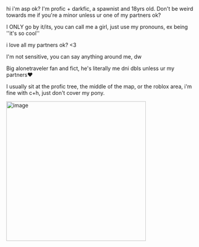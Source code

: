 hi i'm asp ok? I'm profic + darkfic, a spawnist and 18yrs old. Don't be weird towards me if you're a minor unless ur one of my partners ok?

I ONLY go by it/its, you can call me a girl, just use my pronouns, ex being ''it's so cool''

i love all my partners ok? <3 

I'm not sensitive, you can say anything around me, dw

Big alonetraveler fan and fict, he's literally me dni dbls unless ur my partners❤ 

I usually sit at the profic tree, the middle of the map, or the roblox area, i'm fine with c+h, just don't cover my pony.

<img width="370" height="370" alt="image" src="https://github.com/user-attachments/assets/688926be-691f-4b9b-b309-9befe5aa4be6" />

